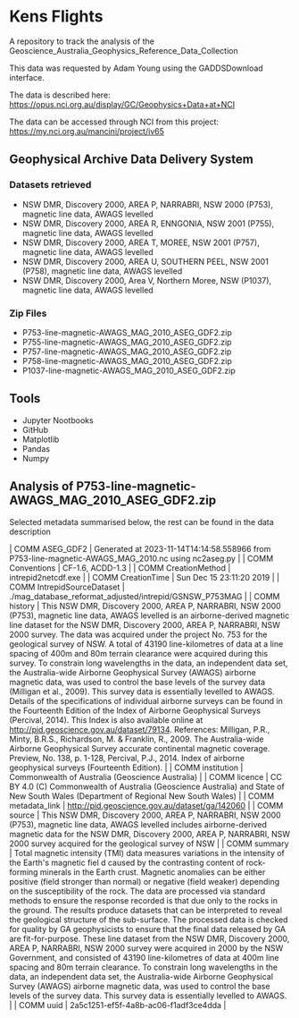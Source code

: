# Kens Flights

A repository to track the analysis of the Geoscience_Australia_Geophysics_Reference_Data_Collection

This data was requested by Adam Young using the GADDSDownload interface.

The data is described here: https://opus.nci.org.au/display/GC/Geophysics+Data+at+NCI

The data can be accessed through NCI from this project: https://my.nci.org.au/mancini/project/iv65

## Geophysical Archive Data Delivery System

### Datasets retrieved
 * NSW DMR, Discovery 2000, AREA P, NARRABRI, NSW 2000 (P753), magnetic line data, AWAGS levelled
 * NSW DMR, Discovery 2000, AREA R, ENNGONIA, NSW 2001 (P755), magnetic line data, AWAGS levelled
 * NSW DMR, Discovery 2000, AREA T, MOREE, NSW 2001 (P757), magnetic line data, AWAGS levelled
 * NSW DMR, Discovery 2000, AREA U, SOUTHERN PEEL, NSW 2001 (P758), magnetic line data, AWAGS levelled
 * NSW DMR, Discovery 2000, Area V, Northern Moree, NSW (P1037), magnetic line data, AWAGS levelled

### Zip Files
 * P753-line-magnetic-AWAGS_MAG_2010_ASEG_GDF2.zip
 * P755-line-magnetic-AWAGS_MAG_2010_ASEG_GDF2.zip
 * P757-line-magnetic-AWAGS_MAG_2010_ASEG_GDF2.zip
 * P758-line-magnetic-AWAGS_MAG_2010_ASEG_GDF2.zip
 * P1037-line-magnetic-AWAGS_MAG_2010_ASEG_GDF2.zip

## Tools
 * Jupyter Nootbooks
 * GitHub
 * Matplotlib
 * Pandas
 * Numpy

## Analysis of P753-line-magnetic-AWAGS_MAG_2010_ASEG_GDF2.zip

Selected metadata summarised below, the rest can be found in the data description

| COMM ASEG_GDF2               | Generated at 2023-11-14T14:14:58.558966 from P753-line-magnetic-AWAGS_MAG_2010.nc using nc2aseg.py |
| COMM Conventions             | CF-1.6, ACDD-1.3 |
| COMM CreationMethod          | intrepid2netcdf.exe |
| COMM CreationTime            | Sun Dec 15 23:11:20 2019 |
| COMM IntrepidSourceDataset   | ./mag_database_reformat_adjusted/intrepid/GSNSW_P753MAG |
| COMM history                 | This NSW DMR, Discovery 2000, AREA P, NARRABRI, NSW 2000 (P753), magnetic line data, AWAGS levelled is an airborne-derived magnetic line dataset for the NSW DMR, Discovery 2000, AREA P, NARRABRI, NSW 2000 survey. The data was acquired under the project No. 753 for the geological survey of NSW. A total of 43190 line-kilometres of data at a line spacing of 400m and 80m terrain clearance were acquired during this survey. To constrain long wavelengths in the data, an independent data set, the Australia-wide Airborne Geophysical Survey (AWAGS) airborne magnetic data, was used to control the base levels of the survey data (Milligan et al., 2009). This survey data is essentially levelled to AWAGS. Details of the specifications of individual airborne surveys can be found in the Fourteenth Edition of the Index of Airborne Geophysical Surveys (Percival, 2014). This Index is also available online at http://pid.geoscience.gov.au/dataset/79134.  References: Milligan, P.R., Minty, B.R.S., Richardson, M. & Franklin, R., 2009. The Australia-wide Airborne Geophysical Survey accurate continental magnetic coverage. Preview, No. 138, p. 1-128, Percival, P.J., 2014. Index of airborne geophysical surveys (Fourteenth Edition). |
| COMM institution             | Commonwealth of Australia (Geoscience Australia) |
| COMM licence                 | CC BY 4.0 (C) Commonwealth of Australia (Geoscience Australia) and State of New South Wales (Department of Regional New South Wales) |
| COMM metadata_link           | http://pid.geoscience.gov.au/dataset/ga/142060 |
| COMM source                  | This NSW DMR, Discovery 2000, AREA P, NARRABRI, NSW 2000 (P753), magnetic line data, AWAGS levelled includes airborne-derived magnetic data for the NSW DMR, Discovery 2000, AREA P, NARRABRI, NSW 2000 survey acquired for the geological survey of NSW |
| COMM summary                 | Total magnetic intensity (TMI) data measures variations in the intensity of the Earth's magnetic fiel
d caused by the contrasting content of rock-forming minerals in the Earth crust. Magnetic anomalies can be either positive (field stronger than normal) or negative (field weaker) depending on the susceptibility of the rock. The data are processed via standard methods to ensure the response recorded is that due only to the rocks in the ground. The results produce datasets that can be interpreted to reveal the geological structure of the sub-surface. The processed data is checked for quality by GA geophysicists to ensure that the final data released by GA are fit-for-purpose.  These line dataset from the NSW DMR, Discovery 2000, AREA P, NARRABRI, NSW 2000 survey were acquired in 2000 by the NSW Government, and consisted of 43190 line-kilometres of data at 400m line spacing and 80m terrain clearance. To constrain long wavelengths in the data, an independent data set, the Australia-wide Airborne Geophysical Survey (AWAGS) airborne magnetic data, was used to control the base levels of the survey data. This survey data is essentially levelled to AWAGS. |
| COMM uuid                    | 2a5c1251-ef5f-4a8b-ac06-f1adf3ce4dda |
